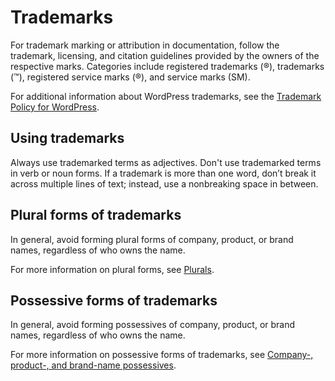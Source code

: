 # Trademarks

For trademark marking or attribution in documentation, follow the trademark, licensing, and citation guidelines provided by the owners of the respective marks. Categories include registered trademarks (®), trademarks (™), registered service marks (®), and service marks (SM).

For additional information about WordPress trademarks, see the [Trademark Policy for WordPress](https://wordpressfoundation.org/trademark-policy/).

## Using trademarks

Always use trademarked terms as adjectives. Don't use trademarked terms in verb or noun forms. If a trademark is more than one word, don’t break it across multiple lines of text; instead, use a nonbreaking space in between.

## Plural forms of trademarks

In general, avoid forming plural forms of company, product, or brand names, regardless of who owns the name.  

For more information on plural forms, see [Plurals]().

## Possessive forms of trademarks

In general, avoid forming possessives of company, product, or brand names, regardless of who owns the name.  

For more information on possessive forms of trademarks, see [Company-, product-, and brand-name possessives]().

